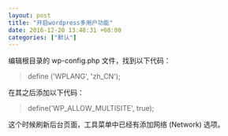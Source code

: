```yaml
---
layout: post
title: "开启wordpress多用户功能"
date: 2016-12-20 13:48:31 +08:00
categories: ["默认"]
---
```


<p>编辑根目录的 wp-config.php 文件，找到以下代码：</p>
<blockquote>define ('WPLANG', 'zh_CN');</blockquote>
<p>在其之后添加以下代码：</p>
<blockquote>define('WP_ALLOW_MULTISITE', true);</blockquote>
<p>这个时候刷新后台页面，工具菜单中已经有添加网络 (Network) 选项。</p>